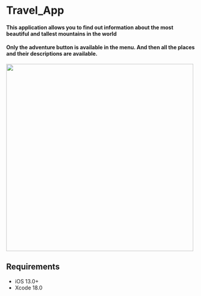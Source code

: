 # Travel_App

#### This application allows you to find out information about the most beautiful and tallest mountains in the world
#### Only the adventure button is available in the menu. And then all the places and their descriptions are available.

<img src="Travel/image/TitleImage.png" width="500">

## Requirements

- iOS 13.0+
- Xcode 18.0





